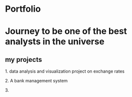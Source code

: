 # Portfolio
# Journey to be one of the best analysts in the universe

<h2>my projects</h2>
<p>1. data analysis and visualization project on exchange rates</p>
<p>2. A bank management system</p>
<p>3. </p> 
